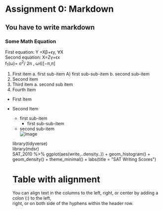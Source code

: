 # Assignment 0: Markdown
## You have to write markdown
### Some Math Equation      
   First equation: Y =Xβ+ϵy, ∀X  
   Second equation: X=Zγ+ϵx     
   f<sub>1</sub>(ω)=
σ<sup>2</sup>/
2π
, ω∈[−π,π]
1. First item a. first sub-item A) first sub-sub-item b. second sub-item
2. Second item
3. Third item a. second sub item
4. Fourth Item

* First Item
* Second Item  
   * first sub-item  
     * first sub-sub-item   
   * second sub-item  
![image](https://user-images.githubusercontent.com/72993483/170688221-ba18d3a2-fb23-44e5-bfc0-64e0b3bfb9f2.png)  

   library(tidyverse)   
   library(mdsr)  
   SAT_2010 %>% ggplot(aes(write,..density..)) + geom_histogram() +  
   geom_density() + theme_minimal() + labs(title = "SAT Writing Scores")
   # Table with alignment
   You can align text in the columns to the left, right, or center by adding a colon (:) to the left,  
right, or on both side of the hyphens within the header row.


